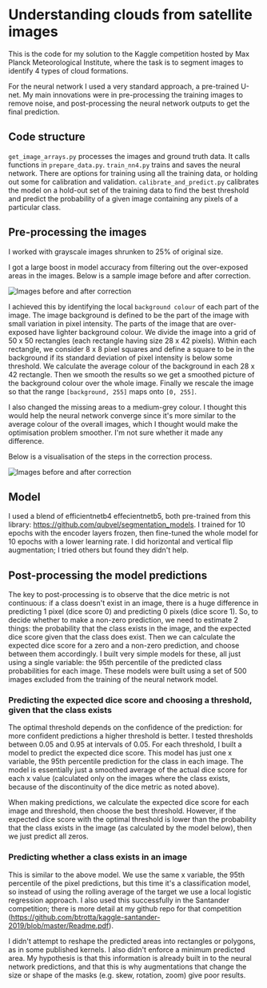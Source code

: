 # Understanding clouds from satellite images

This is the code for my solution to the Kaggle competition hosted by Max Planck Meteorological Institute, where
the task is to segment images to identify 4 types of cloud formations.

For the neural network I used a very standard approach, a pre-trained U-net. My main innovations were in pre-processing
the training images to remove noise, and post-processing the neural network outputs to get the final prediction.

## Code structure
`get_image_arrays.py` processes the images and ground truth data. It calls functions in `prepare_data.py`.
`train_nn4.py` trains and saves the neural network. There are options for training using all the training data,
or holding out some for calibration and validation.
`calibrate_and_predict.py` calibrates the model on a hold-out set of the training data to find the
best threshold and predict the probability of a given image containing any pixels of a particular class.

## Pre-processing the images

I worked with grayscale images shrunken to 25% of original size.

I got a large boost in model accuracy from filtering out the over-exposed areas in the images. Below is a sample image
before and after correction.

![](https:\\github.com\btrotta\kaggle-clouds\img\before_after.png "Images before and after correction")

I achieved this by identifying the local ``background colour`` of each part of the image. The image background is defined to
be the part of the image with small variation in pixel intensity. The parts of the image that are over-exposed have lighter
background colour. We divide the image into a grid of 50 x 50 rectangles (each rectangle having size 28 x 42 pixels).
Within each rectangle, we consider 8 x 8 pixel squares
and define a square to be in the background if its standard deviation of pixel intensity is below some threshold. We calculate
the average colour of the background in each 28 x 42 rectangle. Then we smooth the results so we get a smoothed picture
of the background colour over the whole image. Finally we rescale the image so that the range `[background, 255]`  maps onto `[0, 255]`.

I also changed the missing areas to a medium-grey colour. I thought this would help the neural network converge since
it's more similar to the average colour of the overall images, which I thought would make the optimisation problem smoother.
I'm not sure whether it made any difference.

Below is a visualisation of the steps in the correction process.

![](https:\\github.com\btrotta\kaggle-clouds\img\3_step.png "Images before and after correction")


## Model

I used a blend of efficientnetb4 effecientnetb5, both pre-trained from this library: <https://github.com/qubvel/segmentation_models>.
I trained for 10 epochs with the encoder layers frozen, then fine-tuned the whole model for 10 epochs with a lower
learning rate. I did horizontal and vertical flip augmentation; I tried others but found they didn't help.

## Post-processing the model predictions

The key to post-processing is to observe that the dice metric is not continuous: if a class doesn't exist in an
image, there is a huge difference in predicting 1 pixel (dice score 0) and predicting 0 pixels (dice score 1). So, to decide whether
to make a non-zero prediction, we need to estimate 2 things: the probability that the class exists in the image,
and the expected dice score given that the class does exist. Then we can calculate the expected dice score for a
zero and a non-zero prediction, and choose between them accordingly.
I built very simple models for these, all just using a single variable:
the 95th percentile of the predicted class probabilities for each image. These models were built using a set of 500
images excluded from the training of the neural network model.

### Predicting the expected dice score and choosing a threshold, given that the class exists

The optimal threshold depends on the confidence of the prediction: for more confident predictions a higher threshold
is better. I tested thresholds between 0.05 and 0.95 at intervals of 0.05. For each threshold, I built a model to predict
the expected dice score. This model has just one x variable, the 95th percentile prediction for the class in each image. The model
 is essentially just a smoothed average of the actual dice score for each x value (calculated only on the
images where the class exists, because of the discontinuity of the dice metric as noted above).

When making predictions,
we calculate the expected dice score for each image and threshold, then choose the best threshold. However, if the expected dice
score with the optimal threshold is lower than the probability that the class exists in the image (as calculated
by the model below), then we just predict all zeros.

### Predicting whether a class exists in an image

This is similar to the above model. We use the same x variable, the 95th percentile of the pixel predictions,
 but this time it's a classification model, so instead
of using the rolling average of the target we use a local logistic regression approach. I also used this successfully in the
Santander competition; there is more detail at my github repo for that competition
(<https://github.com/btrotta/kaggle-santander-2019/blob/master/Readme.pdf>).

I didn't attempt to reshape the predicted areas into rectangles or polygons, as in some published kernels. I also didn't enforce a
minimum predicted area. My hypothesis is that  this information is already built in to the neural network predictions, and that
this is why augmentations that change the size or shape of the masks (e.g. skew, rotation, zoom) give poor results.